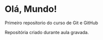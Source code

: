 # Olá, Mundo!
 Primeiro repositorio do curso de Git e GitHub

Repositória criado durante aula gravada.
